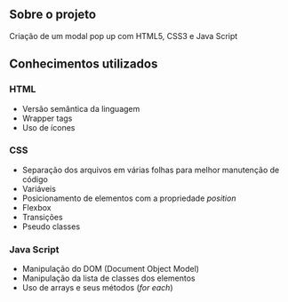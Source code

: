 ## Sobre o projeto
Criação de um modal pop up com HTML5, CSS3 e Java Script

## Conhecimentos utilizados
### HTML
- Versão semântica da linguagem
- Wrapper tags
- Uso de ícones

### CSS
- Separação dos arquivos em várias folhas para melhor manutenção de código
- Variáveis
- Posicionamento de elementos com a propriedade _position_
- Flexbox
- Transições
- Pseudo classes

### Java Script 
- Manipulação do DOM (Document Object Model)
- Manipulação da lista de classes dos elementos
- Uso de arrays e seus métodos (_for each_)

